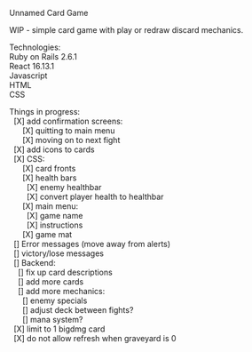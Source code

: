 Unnamed Card Game

WIP - simple card game with play or redraw discard mechanics.

Technologies:  
Ruby on Rails 2.6.1  
React 16.13.1  
Javascript  
HTML  
CSS  

Things in progress:  
&nbsp;&nbsp;[X] add confirmation screens:  
&nbsp;&nbsp;&nbsp;&nbsp;&nbsp;&nbsp;[X] quitting to main menu   
&nbsp;&nbsp;&nbsp;&nbsp;&nbsp;&nbsp;[X] moving on to next fight  
&nbsp;&nbsp;[X] add icons to cards  
&nbsp;&nbsp;[X] CSS:  
&nbsp;&nbsp;&nbsp;&nbsp;&nbsp;&nbsp;[X] card fronts   
&nbsp;&nbsp;&nbsp;&nbsp;&nbsp;&nbsp;[X] health bars   
&nbsp;&nbsp;&nbsp;&nbsp;&nbsp;&nbsp;&nbsp;&nbsp;[X] enemy healthbar   
&nbsp;&nbsp;&nbsp;&nbsp;&nbsp;&nbsp;&nbsp;&nbsp;[X] convert player health to healthbar   
&nbsp;&nbsp;&nbsp;&nbsp;&nbsp;&nbsp;[X] main menu:    
&nbsp;&nbsp;&nbsp;&nbsp;&nbsp;&nbsp;&nbsp;&nbsp;[X] game name    
&nbsp;&nbsp;&nbsp;&nbsp;&nbsp;&nbsp;&nbsp;&nbsp;[X] instructions    
&nbsp;&nbsp;&nbsp;&nbsp;&nbsp;&nbsp;[X] game mat   
&nbsp;&nbsp;[] Error messages (move away from alerts)     
&nbsp;&nbsp;[] victory/lose messages    
&nbsp;&nbsp;[] Backend:     
&nbsp;&nbsp;&nbsp;&nbsp;[] fix up card descriptions     
&nbsp;&nbsp;&nbsp;&nbsp;[] add more cards   
&nbsp;&nbsp;&nbsp;&nbsp;[] add more mechanics:          
&nbsp;&nbsp;&nbsp;&nbsp;&nbsp;&nbsp;[] enemy specials   
&nbsp;&nbsp;&nbsp;&nbsp;&nbsp;&nbsp;[] adjust deck between fights?     
&nbsp;&nbsp;&nbsp;&nbsp;&nbsp;&nbsp;[] mana system?      
&nbsp;&nbsp;[X] limit to 1 bigdmg card    
&nbsp;&nbsp;[X] do not allow refresh when graveyard is 0  
